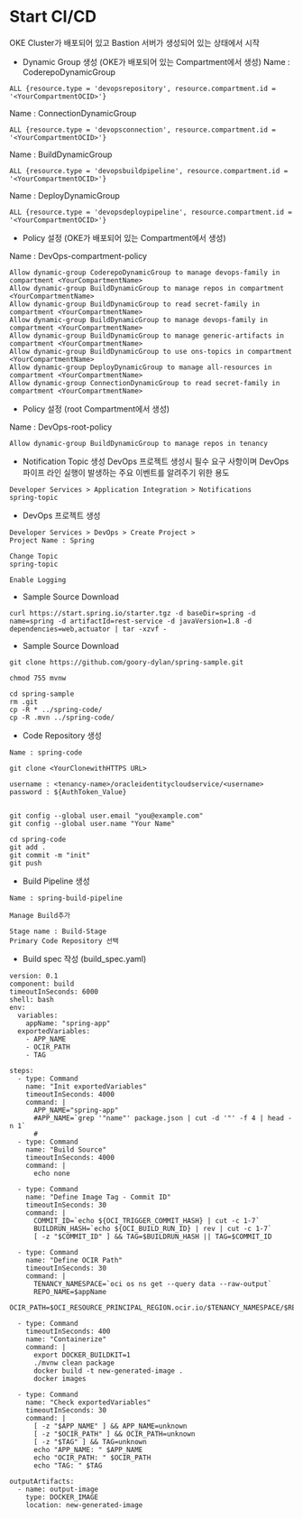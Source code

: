 # Start CI/CD
OKE Cluster가 배포되어 있고 Bastion 서버가 생성되어 있는 상태에서 시작

* Dynamic Group 생성 (OKE가 배포되어 있는 Compartment에서 생성)
Name : CoderepoDynamicGroup
```
ALL {resource.type = 'devopsrepository', resource.compartment.id = '<YourCompartmentOCID>'}
```
Name : ConnectionDynamicGroup
```
ALL {resource.type = 'devopsconnection', resource.compartment.id = '<YourCompartmentOCID>'}
```
Name : BuildDynamicGroup
```
ALL {resource.type = 'devopsbuildpipeline', resource.compartment.id = '<YourCompartmentOCID>'}
```
Name : DeployDynamicGroup
```
ALL {resource.type = 'devopsdeploypipeline', resource.compartment.id = '<YourCompartmentOCID>'}
```

* Policy 설정 (OKE가 배포되어 있는 Compartment에서 생성)
 
Name : DevOps-compartment-policy
```
Allow dynamic-group CoderepoDynamicGroup to manage devops-family in compartment <YourCompartmentName>
Allow dynamic-group BuildDynamicGroup to manage repos in compartment <YourCompartmentName>
Allow dynamic-group BuildDynamicGroup to read secret-family in compartment <YourCompartmentName>
Allow dynamic-group BuildDynamicGroup to manage devops-family in compartment <YourCompartmentName>
Allow dynamic-group BuildDynamicGroup to manage generic-artifacts in compartment <YourCompartmentName>
Allow dynamic-group BuildDynamicGroup to use ons-topics in compartment <YourCompartmentName>
Allow dynamic-group DeployDynamicGroup to manage all-resources in compartment <YourCompartmentName>
Allow dynamic-group ConnectionDynamicGroup to read secret-family in compartment <YourCompartmentName>
```

* Policy 설정 (root Compartment에서 생성)

Name : DevOps-root-policy
```
Allow dynamic-group BuildDynamicGroup to manage repos in tenancy
```

* Notification Topic 생성
DevOps 프로젝트 생성시 필수 요구 사항이며 DevOps 파이프 라인 실행이 발생하는 주요 이벤트를 알려주기 위한 용도
```
Developer Services > Application Integration > Notifications
spring-topic
```

* DevOps 프로젝트 생성
```
Developer Services > DevOps > Create Project >
Project Name : Spring

Change Topic
spring-topic

Enable Logging
```

* Sample Source Download
```
curl https://start.spring.io/starter.tgz -d baseDir=spring -d name=spring -d artifactId=rest-service -d javaVersion=1.8 -d dependencies=web,actuator | tar -xzvf -

```

* Sample Source Download
```
git clone https://github.com/goory-dylan/spring-sample.git

chmod 755 mvnw

cd spring-sample
rm .git
cp -R * ../spring-code/
cp -R .mvn ../spring-code/
```

* Code Repository 생성
```
Name : spring-code

git clone <YourClonewithHTTPS URL>

username : <tenancy-name>/oracleidentitycloudservice/<username>
password : ${AuthToken_Value}


git config --global user.email "you@example.com"
git config --global user.name "Your Name"

cd spring-code
git add .
git commit -m "init"
git push
```

* Build Pipeline 생성
```
Name : spring-build-pipeline

Manage Build추가

Stage name : Build-Stage
Primary Code Repository 선택
```


* Build spec 작성 (build_spec.yaml)
```
version: 0.1
component: build
timeoutInSeconds: 6000
shell: bash
env:
  variables:
    appName: "spring-app"
  exportedVariables:
    - APP_NAME
    - OCIR_PATH
    - TAG

steps:
  - type: Command
    name: "Init exportedVariables"
    timeoutInSeconds: 4000
    command: |
      APP_NAME="spring-app"
      #APP_NAME=`grep '"name"' package.json | cut -d '"' -f 4 | head -n 1`
      #
  - type: Command
    name: "Build Source"
    timeoutInSeconds: 4000
    command: |
      echo none

  - type: Command
    name: "Define Image Tag - Commit ID"
    timeoutInSeconds: 30
    command: |
      COMMIT_ID=`echo ${OCI_TRIGGER_COMMIT_HASH} | cut -c 1-7`
      BUILDRUN_HASH=`echo ${OCI_BUILD_RUN_ID} | rev | cut -c 1-7`
      [ -z "$COMMIT_ID" ] && TAG=$BUILDRUN_HASH || TAG=$COMMIT_ID

  - type: Command
    name: "Define OCIR Path"
    timeoutInSeconds: 30
    command: |
      TENANCY_NAMESPACE=`oci os ns get --query data --raw-output`
      REPO_NAME=$appName
      OCIR_PATH=$OCI_RESOURCE_PRINCIPAL_REGION.ocir.io/$TENANCY_NAMESPACE/$REPO_NAME

  - type: Command
    timeoutInSeconds: 400
    name: "Containerize"
    command: |
      export DOCKER_BUILDKIT=1
      ./mvnw clean package
      docker build -t new-generated-image .
      docker images

  - type: Command
    name: "Check exportedVariables"
    timeoutInSeconds: 30
    command: |
      [ -z "$APP_NAME" ] && APP_NAME=unknown
      [ -z "$OCIR_PATH" ] && OCIR_PATH=unknown
      [ -z "$TAG" ] && TAG=unknown
      echo "APP_NAME: " $APP_NAME
      echo "OCIR_PATH: " $OCIR_PATH
      echo "TAG: " $TAG

outputArtifacts:
  - name: output-image
    type: DOCKER_IMAGE
    location: new-generated-image    
```
